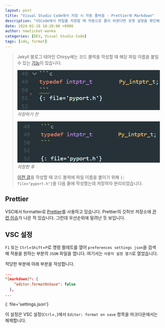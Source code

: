 ```yaml
---
layout: post
title: "Visual Studio Code에서 저장 시 자동 줄바꿈 - Prettier와 Markdown"
description: "VSCode에서 파일를 저장할 때 자동으로 줄이 바뀐다면 포맷 설정을 확인해봅시다. Prettier을 사용한다면 더더욱"
date: 2024-02-18 18:28:00 +0900
author: newticket-wonka
categories: [DEV, Visual Studio Code]
tags: [ide, format]
---
```

> Jekyll 블로그 테마인 Chirpy에는 코드 블럭을 작성할 때 해당 파일 이름을 붙일 수 있는 [기능](https://github.com/cotes2020/jekyll-theme-chirpy/blob/master/_posts/2019-08-08-text-and-typography.md?plain=1#L124)이 있습니다.
>
> ![파일를 저장하기 전 코드는 한 줄 씩 써있다.](/assets/img/24-02-18/before_save_markdown.png '저장 전에는 코드 블럭과 IAL 부분이 붙어있다.')
> *저장하기 전*
>
> ![파일가 저장되자 코드 중간 공백이 생긴다.](/assets/img/24-02-18/after_save_markdown.png '저장 후 코드 블럭과 IAL 부분이 떨어졌다.')
> *저장한 후*
>
> [이전 글](https://newticket-wonka.github.io/posts/TIL-24-02-17/)을 작성할 때 코드 블럭에 파일 이름을 붙이기 위해 `{: file="pyport.h"}`을 다음 줄에 작성했는데 저장하자 분리되었습니다.

## Prettier

VSC에서 formatter로 [Prettier](https://marketplace.visualstudio.com/items?itemName=esbenp.prettier-vscode)를 사용하고 있습니다.
Prettier의 깃허브 저장소에 [관련 이슈](https://github.com/prettier/prettier/issues/10128)가 나온 적 있습니다.
그런데 우선순위에 밀려난 듯 보입니다.

## VSC 설정

`F1` 또는 `Ctrl`+`Shift`+`P`로 명령 팔레트를 열어 `preferences settings json`을 검색해 적용을 원하는 부분의 `JSON` 파일을 엽니다.
여기서는 `사용자 설정 열기`로 열었습니다.

적당한 부분에 아래 부분을 작성합니다.

```json
...
"[markdown]": {
    "editor.formatOnSave": false
  },
...
```
{: file='settings.json'}

이 설정은 VSC 설정(`Ctrl`+`,`)에서 `Editor: format on save` 항목을 마크다운에서는 해제합니다.
